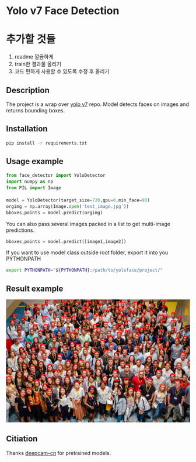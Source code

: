 # Yolo v7 Face Detection

# 추가할 것들
1. readme 깔끔하게
2. train한 결과물 올리기
3. 코드 편하게 사용할 수 있도록 수정 후 올리기


## Description
The project is a wrap over [yolo v7](https://https://github.com/WongKinYiu/yolov7) repo.
Model detects faces on images and returns bounding boxes.
## Installation
```bash
pip install -r requirements.txt
```
## Usage example
```python
from face_detector import YoloDetector
import numpy as np
from PIL import Image

model = YoloDetector(target_size=720,gpu=0,min_face=90)
orgimg = np.array(Image.open('test_image.jpg'))
bboxes,points = model.predict(orgimg)
```
You can also pass several images packed in a list to get multi-image predictions.
```python
bboxes,points = model.predict([image1,image2])
```
If you want to use model class outside root folder, export it into you PYTHONPATH
```bash
export PYTHONPATH="${PYTHONPATH}:/path/to/yoloface/project/"
```

## Result example
<img src=./result_example.jpg>

## Citiation
Thanks [deepcam-cn](https://github.com/deepcam-cn/yolov5-face) for pretrained models.
